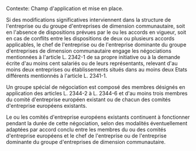 Contexte: Champ d'application et mise en place.

Si des modifications significatives interviennent dans la structure de l'entreprise ou du groupe d'entreprises de dimension communautaire, soit en l'absence de dispositions prévues par le ou les accords en vigueur, soit en cas de conflits entre les dispositions de deux ou plusieurs accords applicables, le chef de l'entreprise ou de l'entreprise dominante du groupe d'entreprises de dimension communautaire engage les négociations mentionnées à l'article L. 2342-1 de sa propre initiative ou à la demande écrite d'au moins cent salariés ou de leurs représentants, relevant d'au moins deux entreprises ou établissements situés dans au moins deux Etats différents mentionnés à l'article L. 2341-1.

Un groupe spécial de négociation est composé des membres désignés en application des articles L. 2344-2 à L. 2344-6 et d'au moins trois membres du comité d'entreprise européen existant ou de chacun des comités d'entreprise européens existants.

Le ou les comités d'entreprise européens existants continuent à fonctionner pendant la durée de cette négociation, selon des modalités éventuellement adaptées par accord conclu entre les membres du ou des comités d'entreprise européens et le chef de l'entreprise ou de l'entreprise dominante du groupe d'entreprises de dimension communautaire.